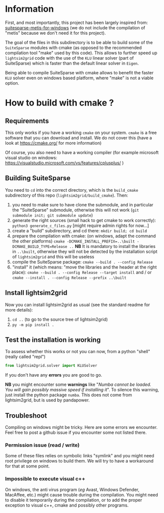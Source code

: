 # Information
First, and most importantly, this project has been largely inspired from: 
[suitesparse-metis-for-windows](https://github.com/jlblancoc/suitesparse-metis-for-windows) (we do not include the
compilation of "metis" because we don't need it for this project).

The goal of the files in this subdirectory is to be able to build some of the `SuiteSparse` modules with cmake 
(as opposed to the recommended compilation tool "make" used by this code). This allows to further speed up
`lightsim2grid` code with the use of the `KLU` linear solver (part of SuiteSparse) which is faster than the default
linear solver in `Eigen`.
 
Being able to compile SuiteSparse with cmake allows to benefit the faster `KLU` solver even on windows based platform, 
where "make" is not a viable option.

# How to build with cmake ?

## Requirements
This only works if you have a working `cmake` on your system. `cmake` is a free
software that you can download and install. We do not cover this (have a look at https://cmake.org/ 
for more information)

Of course, you also need to have a working compiler (for example microsoft visual studio on windows: 
https://visualstudio.microsoft.com/vs/features/cplusplus/ )

## Building SuiteSparse
You need to `cd` into the correct directory, which is the `build_cmake` subdirectory 
of this repo (`lightsim2grid/build_cmake`). Then:

1) you need to make sure to have clone the submodule, and in particular the
  "SuiteSparse" submodule, otherwise this will not work (`git submodule init; git submodule update`)
2) generate the right sources (small hack to get cmake to work correctly):
   `python3 generate_c_files.py` [might require admin rights for now...]
3) create a "build" subdirectory, and cd there: `mkdir build; cd build`
4) prepare the compilation with cmake: (on windows, adapt the command the other platforms) 
  `cmake -DCMAKE_INSTALL_PREFIX=..\built -DCMAKE_BUILD_TYPE=Release ..` 
   **NB** It is mandatory to install the libraries in `..\built`, otherwise they will not be detected
   by the installation script of `lightsim2grid` and this will be useless
5) compile the SuiteSparse package: `cmake --build . --config Release`
6) "install" it (which means: "move the libraries and the header at the right place): 
   `cmake --build . --config Release --target install` and / or `cmake --install . --config Release --prefix ..\built`

## Install lightsim2grid

Now you can install lightsim2grid as usual (see the standard readme for more details):
1) `cd ..` (to go to the source tree of lightsim2grid)
2) `py -m pip install .`

## Test the installation is working

To assess whether this works or not you can now, from a python "shell" (really called "repl")

```python
from lightsim2grid.solver import KLUSolver
```

If you don't have any **errors** you are good to go.

**NB** you might encounter some **warnings** like 
"*Numba cannot be loaded. You will gain possibly massive speed if installing it*". To silence this warning, just install
the python package `numba`. This does not come from lightsim2grid, but is used by pandapower.
 
## Troubleshoot

Compiling on windows might be tricky. Here are some errors we encounter. Feel free to post a github issue if you
encounter some not listed there.

### Permission issue (read / write)
Some of these files relies on symbolic links "symlink" and you might need root privilege on windows to
build them. We will try to have a workaround for that at some point.

### Impossible to execute visual c++
On windows, the anti virus program (*eg* Avast, Windows Defender, MacAffee, etc.) might cause trouble during
the compilation. You might need to disable it temporarily during the compilation, or to add the proper exception 
to visual c++, cmake and possibly other programs.
